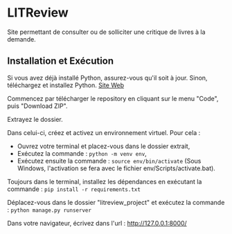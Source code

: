 # LITReview

Site permettant de consulter ou de solliciter une critique de livres à la demande.

## Installation et Exécution

Si vous avez déjà installé Python, assurez-vous qu'il soit à jour.
Sinon, téléchargez et installez Python. [Site Web](https://www.python.org/downloads/)

Commencez par télécharger le repository en cliquant sur le menu "Code", puis "Download ZIP".

Extrayez le dossier. 

Dans celui-ci, créez et activez un environnement virtuel. Pour cela :
- Ouvrez votre terminal et placez-vous dans le dossier extrait,
- Exécutez la commande : `python -m venv env`,
- Exécutez ensuite la commande : `source env/bin/activate` (Sous Windows, l'activation se fera avec le fichier env/Scripts/activate.bat).

Toujours dans le terminal, installez les dépendances en exécutant la commande : `pip install -r requirements.txt`

Déplacez-vous dans le dossier "litreview_project" et exécutez la commande : `python manage.py runserver`

Dans votre navigateur, écrivez dans l'url : http://127.0.0.1:8000/
